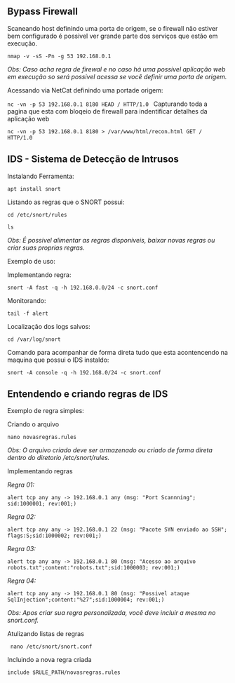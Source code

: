 ## Bypass Firewall

Scaneando host definindo uma porta de origem, se o firewall não estiver bem configurado é possivel ver grande parte dos serviços que estão em execução.

`nmap -v -sS -Pn -g 53 192.168.0.1`

*Obs: Caso acha regra de firewal e no caso há uma possivel aplicação web em execução so será possivel acessa se você definir uma porta de origem.*

Acessando via NetCat definindo uma portade origem:

`nc -vn -p 53 192.168.0.1 8180
HEAD / HTTP/1.0
`
Capturando toda a pagina que esta com bloqeio de firewall para indentificar detalhes da aplicação web

`nc -vn -p 53 192.168.0.1 8180 > /var/www/html/recon.html
GET / HTTP/1.0
`
## IDS - Sistema de Detecção de Intrusos

Instalando Ferramenta:

`apt install snort`

Listando as regras que o SNORT possui:

`cd /etc/snort/rules`

`ls`

*Obs: É possivel alimentar as regras disponiveis, baixar novas regras ou criar suas proprias regras.*

Exemplo de uso:

Implementando regra:

`snort -A fast -q -h 192.168.0.0/24 -c snort.conf`

Monitorando:

`tail -f alert`

Localização dos logs salvos:

`cd /var/log/snort`

Comando para acompanhar de forma direta tudo que esta acontencendo na maquina que possui o IDS instaldo:

`snort -A console -q -h 192.168.0/24 -c snort.conf`

## Entendendo e criando regras de IDS

Exemplo de regra simples:

Criando o arquivo

`nano novasregras.rules`

*Obs: O arquivo criado deve ser armazenado ou criado de forma direta dentro do diretorio /etc/snort/rules.*

Implementando regras

*Regra 01:*

`alert tcp any any -> 192.168.0.1 any (msg: "Port Scannning"; sid:1000001; rev:001;)`

*Regra 02:*

`alert tcp any any -> 192.168.0.1 22 (msg: "Pacote SYN enviado ao SSH"; flags:S;sid:1000002; rev:001;)`

*Regra 03:*

`alert tcp any any -> 192.168.0.1 80 (msg: "Acesso ao arquivo robots.txt";content:"robots.txt";sid:1000003; rev:001;)`

*Regra 04:*

`alert tcp any any -> 192.168.0.1 80 (msg: "Possivel ataque SqlInjection";content:"%27";sid:1000004; rev:001;)`

*Obs: Apos criar sua regra personalizada, vocẽ deve incluir a mesma no snort.conf.*

Atulizando listas de regras

` nano /etc/snort/snort.conf`

Incluindo a nova regra criada

` include $RULE_PATH/novasregras.rules `



























